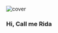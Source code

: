 ![cover](https://user-images.githubusercontent.com/45927330/124398387-73000480-dce3-11eb-8b53-1dd0068382b7.png)
### Hi, Call me Rida
<!--
**loralridz/loralridz** is a ✨ _special_ ✨ repository because its `README.md` (this file) appears on your GitHub profile.

# H1
## H2
### H3
Here are some ideas to get you started:

- 🔭 I’m currently working on ...
- 🌱 I’m currently learning ...
- 👯 I’m looking to collaborate on ...
- 🤔 I’m looking for help with ...
- 💬 Ask me about ...
- 📫 How to reach me: ...
- 😄 Pronouns: ...
- ⚡ Fun fact: ...
-->
